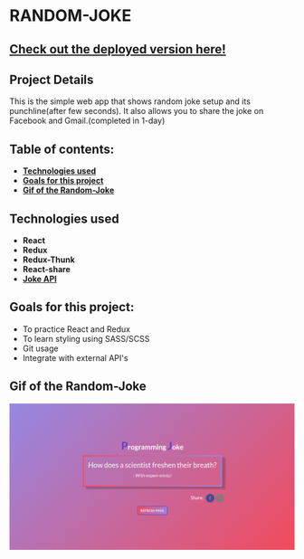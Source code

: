 # RANDOM-JOKE
## [ Check out the deployed version here!](https://sushmitha-randomjoke.netlify.com)
## Project Details

This is the simple web app that shows random joke setup and its punchline(after few seconds). It also allows you to share the joke on Facebook and Gmail.(completed in 1-day)

## Table of contents:

- **[Technologies used](#technologies-used)**
- **[Goals for this project](#goals-for-this-project)**
- **[Gif of the Random-Joke](#Gif-of-the-Random-Joke)**

## Technologies used

- **React**
- **Redux**
- **Redux-Thunk**
- **React-share**
- **[Joke API](https://github.com/15Dkatz/official_joke_api)**

## Goals for this project:

- To practice React and Redux
- To learn styling using SASS/SCSS
- Git usage
- Integrate with external API's

## Gif of the Random-Joke

![Random-Joke](src/images/randomjoke.gif)